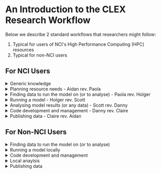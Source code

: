 # An Introduction to the CLEX Research Workflow

Below we describe 2 standard workflows that researchers might follow:

1. Typical for users of NCI's High Performance Computing (HPC) resources
2. Typical for non-NCI users

For NCI Users
-------------
<details><summary>Generic knowledge</summary>

  * [Introduction to NCI](Introduction_to_NCI.md)
  * [Storage management at NCI](Storage_management_at_NCI.md)
  * [Shell](Shell.md)
  * [SSH](SSH.md)
  * [Git Version control](Git.md)
  * [Cloud](Cloud.md)
</details>

<details><summary>Planning resource needs - Aidan rev. Paola</summary>
 
  * [Compute and Storage Resources](Resources.md)
</details>

<details><summary>Finding data to run the model on (or to analyse) - Paola rev. Holger</summary>

  * [Data resources at NCI](NCI_data.md)
  * [Other data resources](remote_data.md)
  * [Accessing data remotely with THREDDS and OPenDAP](opendap.md)
</details>

<details><summary>Running a model - Holger rev. Scott</summary>

  * Pre-requisites: [Introduction to NCI](Introduction_to_NCI.md)
  * Pre-requisites: [Shell](Shell.md)
  * Pre-requisites: [SSH](SSH.md)
  * Configuring the model
    * [UM](Configuring_UM.md)
    * [payu / MOM](payu.md)
    * ACCESS
  * Running the model
    * UM
    * MOM
    * ACCESS
  * Postprocessing
  (Shouldn't this be part of Analysing?)

</details>

<details><summary>Analysing model results (or any data) - Scott rev. Danny</summary>

  * VDI
  * The job queue
  * Xarray
  * Plotting
</details>

<details><summary>Code development and management - Danny rev. Claire</summary>

  * [Fortran development](Fortran.md)
  * [Python development](Python.md)
  * Debugging (See specific language for details)
  * Version control
    * [SVN](SVN.md)
    * [Git](Git.md)
  * [Code publishing](Code-publishing.md)
</details>

<details><summary>Publishing data - Claire rev. Aidan</summary>

  * [Open Access Requirements](Open_Access.md)
  * [Publication process](Publication_process.md)
  * [Complete a Data Management plan](DMP.md)
  * [Format your data](Data_formatting.md)
</details>

For Non-NCI Users
-----------------
<details><summary>Finding data to run the model on (or to analyse)</summary>
  * [Other data resources](remote_data.md)
  * [Accessing data remotely with THREDDS and OPenDAP](opendap.md)
</details>

<details><summary>Running a model locally</summary>
  * ???

</details>

<details><summary>Code development and management</summary>

  * Fortran basics
  * Python basics
  * Debugging
  * Version control
    * Svn
    * Git
  * Publishing
</details>

<details><summary>Local anaylsis</summary>
  * ???

</details>

<details><summary>Publishing data</summary>

  * ???
</details>
